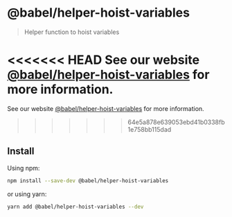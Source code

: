 # @babel/helper-hoist-variables

> Helper function to hoist variables

<<<<<<< HEAD
See our website [@babel/helper-hoist-variables](https://babeljs.io/docs/en/next/babel-helper-hoist-variables.html) for more information.
=======
See our website [@babel/helper-hoist-variables](https://babeljs.io/docs/en/babel-helper-hoist-variables) for more information.
>>>>>>> 64e5a878e639053ebd41b0338fb1e758bb115dad

## Install

Using npm:

```sh
npm install --save-dev @babel/helper-hoist-variables
```

or using yarn:

```sh
yarn add @babel/helper-hoist-variables --dev
```

